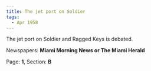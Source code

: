 ```yaml
---  
title: The jet port on Soldier  
tags:  
  - Apr 1958  
---  
```

  
The jet port on Soldier and Ragged Keys is debated.  
  
Newspapers: **Miami Morning News or The Miami Herald**  
  
Page: **1**, Section: **B** 
